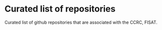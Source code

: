 <h1> Curated list of repositories </h1>
Curated list of github repositories that are associated with the CCRC, FISAT.
